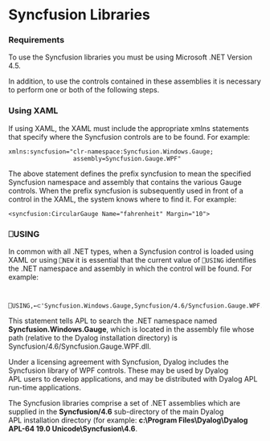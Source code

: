 # Syncfusion Libraries

### Requirements

To use the Syncfusion libraries you must be using Microsoft .NET Version 4.5.

In addition, to use the controls contained in these assemblies it is necessary to perform one or both of the following steps.

### Using XAML

If using XAML, the XAML must include the appropriate xmlns statements that specify where the Syncfusion controls are to be found. For example:
```apl
xmlns:syncfusion="clr-namespace:Syncfusion.Windows.Gauge;
                  assembly=Syncfusion.Gauge.WPF"
```

The above statement defines the prefix syncfusion to mean the specified Syncfusion namespace and assembly that contains the various Gauge controls. When the prefix syncfusion is subsequently used in front of a control in the XAML, the system knows where to find it. For example:
```apl
<syncfusion:CircularGauge Name="fahrenheit" Margin="10">
```

### ⎕USING

In common with all .NET types, when a Syncfusion control is loaded using XAML or using `⎕NEW` it is essential that the current value of `⎕USING` identifies the .NET namespace and assembly in which the control will be found. For example:
```apl

       ⎕USING,←⊂'Syncfusion.Windows.Gauge,Syncfusion/4.6/Syncfusion.Gauge.WPF.dll'
```

This statement tells APL to search the .NET namespace named **Syncfusion.Windows.Gauge**, which is located in the assembly file whose path (relative to the Dyalog installation directory) is  Syncfusion/4.6/Syncfusion.Gauge.WPF.dll.

Under a licensing agreement with Syncfusion, Dyalog includes the Syncfusion library of WPF controls. These may be used by Dyalog APL users to develop applications, and may be distributed with Dyalog APL run-time applications.

The Syncfusion libraries comprise a set of .NET assemblies which are supplied in the **Syncfusion/4.6** sub-directory of the main Dyalog APL installation directory (for example: **c:\Program Files\Dyalog\Dyalog APL-64 19.0 Unicode\Syncfusion\4.6**.
